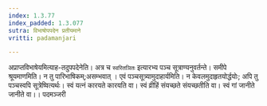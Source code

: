 ```yaml
---
index: 1.3.77
index_padded: 1.3.077
sutra: विभाषोपपदेन प्रतीयमाने
vritti: padamanjari

---
```

अप्राप्तविभाषेयमित्याह-तदुपपदेनेति। अत्र च `स्वरितञितः` इत्यारभ्य पञ्च सूत्राण्यनुवर्तन्ते। समीपे श्रूयमाणमिति। न तु पारिभाषिकम्;असम्भवात् । एवं पञ्चसूत्र्यामुदाहार्यमिति। न केवलमुदाहृतयोर्द्धयोः; अपि तु पञ्चस्वपि सूत्रेष्वित्यर्थः। स्वं यत्नं कारयते कारयति वा। स्वं व्रीहिं संयच्छते संयच्छतीति वा। स्वं गां जानीते जानीते वा।।
पदमञ्जरी